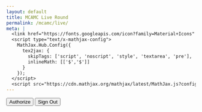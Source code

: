 ```yaml
---
layout: default
title: MCAMC Live Round
permalink: /mcamc/live/
meta: | 
  <link href="https://fonts.googleapis.com/icon?family=Material+Icons" rel="stylesheet">
  <script type="text/x-mathjax-config">
    MathJax.Hub.Config({
      tex2jax: {
        skipTags: ['script', 'noscript', 'style', 'textarea', 'pre'],
        inlineMath: [['$','$']]
      }
    });
  </script>
  <script src="https://cdn.mathjax.org/mathjax/latest/MathJax.js?config=TeX-AMS-MML_HTMLorMML" type="text/javascript"></script>
---
```

<button id="authorize_button" style="display: inline;">Authorize</button>
<button id="signout_button" style="display: inline;">Sign Out</button>
<div class="cwrapper">
<div id="live-table" class="mcamc-table" style="float: left"></div>
<div style="width: 2px"></div>
<div id="live-table2" class="mcamc-table" style="float: left"></div>
<div style="width: 2px"></div>
<div id="live-table3" class="mcamc-table" style="float: left"></div>

<script type="text/javascript">
      // Client ID and API key from the Developer Console
      var CLIENT_ID = '59368639887-aovrnh1v37ceo7fk3jlu93tkjociueb9.apps.googleusercontent.com';
      var API_KEY = 'AIzaSyAPAx4gDVIjvOCrid7f4lWv2N36EPZBG3U';

      // Array of API discovery doc URLs for APIs used by the quickstart
      var DISCOVERY_DOCS = ["https://sheets.googleapis.com/$discovery/rest?version=v4"];

      // Authorization scopes required by the API; multiple scopes can be
      // included, separated by spaces.
      var SCOPES = "https://www.googleapis.com/auth/spreadsheets.readonly";

      var authorizeButton = document.getElementById('authorize_button');
      var signoutButton = document.getElementById('signout_button');

      /**
       *  On load, called to load the auth2 library and API client library.
       */
      function handleClientLoad() {
        gapi.load('client:auth2', initClient);
      }

      /**
       *  Initializes the API client library and sets up sign-in state
       *  listeners.
       */
      function initClient() {
        gapi.client.init({
          apiKey: API_KEY,
          clientId: CLIENT_ID,
          discoveryDocs: DISCOVERY_DOCS,
          scope: SCOPES
        }).then(function () {
          // Listen for sign-in state changes.
          gapi.auth2.getAuthInstance().isSignedIn.listen(updateSigninStatus);

          // Handle the initial sign-in state.
          updateSigninStatus(gapi.auth2.getAuthInstance().isSignedIn.get());
          authorizeButton.onclick = handleAuthClick;
          signoutButton.onclick = handleSignoutClick;
        }, function(error) {
          appendPre(JSON.stringify(error, null, 2));
        });
      }

      /**
       *  Called when the signed in status changes, to update the UI
       *  appropriately. After a sign-in, the API is called.
       */
      function updateSigninStatus(isSignedIn) {
        if (isSignedIn) {
          authorizeButton.style.display = 'none';
          signoutButton.style.display = 'none';
          listMajors();
        } else {
          authorizeButton.style.display = 'block';
          signoutButton.style.display = 'none';
        }
      }

      /**
       *  Sign in the user upon button click.
       */
      function handleAuthClick(event) {
        gapi.auth2.getAuthInstance().signIn();
      }

      /**
       *  Sign out the user upon button click.
       */
      function handleSignoutClick(event) {
        gapi.auth2.getAuthInstance().signOut();
      }

      /**
       * Append a pre element to the body containing the given message
       * as its text node. Used to display the results of the API call.
       *
       * @param {string} message Text to be placed in pre element.
       */
      function appendPre(message) {
        var pre = document.getElementById('content');
        var textContent = document.createTextNode(message + '\n');
        pre.appendChild(textContent);
      }

      function analyzeRow(row) {
      	var rowData = {};
      	sum = row.slice(2, row.length).reduce((a, b) => parseInt(a) + parseInt(b));
      	rowData.score = sum % 1000;
      	rowData.setsComplete = Math.floor(sum / 1000);
      	rowData.teamName = row[1];
      	rowData.teamNumber = row[0];
      	return rowData
      }

      

      var scores = [];

      function listMajors() {
        gapi.client.sheets.spreadsheets.values.get({
          spreadsheetId: '17oX1WsQa5oSJfoEinkW8ZTIwkPDkF5mQI_s3LevkeLc',
          range: 'Data!2:36',
        }).then(function(response) {
          var range = response.result;
          if (range.values.length > 0) {
            for (i = 0; i < range.values.length; i++) {
              var row = range.values[i];
              // Print columns A and E, which correspond to indices 0 and 4.
              rowData = analyzeRow(row);
              scores[i] = [];
              scores[i][0] = rowData.teamNumber;
              scores[i][1] = rowData.teamName;
              scores[i][2] = rowData.score;
              scores[i][3] = rowData.setsComplete;
            }
          }
        }, function(response) {
          
        });

        
        scores.sort(function(a,b) {
           return b[2] - a[2]
        });

       var html = "<table><tbody><tr><td>#</td><td>Name         </td><td>Score</td><td>Sets</td></tr>";
       
       var split = Math.round((scores.length/3));
    
       for (var i = 0; i < split; i++) {
        html+="<tr>";
        html+="<td>"+scores[i][0]+"</td>";
        html+="<td>"+scores[i][1]+""+"</td>";
        html+="<td style=\"text-align:right\">"+scores[i][2]+"</td>";
        html+="<td>"+scores[i][3]+"/8"+"</td>";
        html+="</tr>";
       }
        html+="</tbody></table>";

       var html2 = "<table><tbody><tr><td>#</td><td>Name         </td><td>Score</td><td>Sets</td></tr>";
    
       for (var i = split; i < (split*2); i++) {
        html2+="<tr>";
        html2+="<td style=\"border-left: solid 1px black\">"+scores[i][0]+"</td>";
        html2+="<td>"+scores[i][1]+""+"</td>";
        html2+="<td style=\"text-align:right\">"+scores[i][2]+"</td>";
        html2+="<td>"+scores[i][3]+"/8"+"</td>";
        html2+="</tr>";
       }
        html2+="</tbody></table>";
        
       var html3 = "<table><tbody><tr><td>#</td><td>Name         </td><td>Score</td><td>Sets</td></tr>";
    
       for (var i = split*2; i < scores.length; i++) {
        html3+="<tr>";
        html3+="<td style=\"border-left: solid 1px black\">"+scores[i][0]+"</td>";
        html3+="<td>"+scores[i][1]+""+"</td>";
        html3+="<td style=\"text-align:right\">"+scores[i][2]+"</td>";
        html3+="<td>"+scores[i][3]+"/8"+"</td>";
        html3+="</tr>";
       }
        html3+="</tbody></table>";

        document.getElementById("live-table").innerHTML = html;
        document.getElementById("live-table2").innerHTML = html2;
        document.getElementById("live-table3").innerHTML = html3;
        setTimeout(listMajors, 5000);
      }
</script>
</div>

<script async defer src="https://apis.google.com/js/api.js"
      onload="this.onload=function(){};handleClientLoad()"
      onreadystatechange="if (this.readyState === 'complete') this.onload()">
</script>


